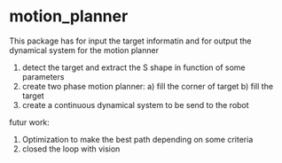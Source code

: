 # motion_planner

This package has for input the target informatin and for output the dynamical system for the motion planner


1) detect the target and extract the S shape in function of some parameters
2) create two phase motion planner:
  a) fill the corner of target
  b) fill the target
3) create a continuous dynamical system to be send to the robot



futur work:
1) Optimization to make the best path depending on some criteria
2) closed the loop with vision

